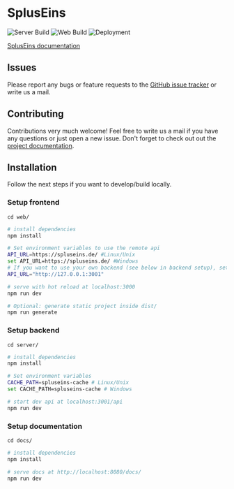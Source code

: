 # SplusEins
![Server Build](https://github.com/SplusEins/SplusEins/workflows/Server%20Build/badge.svg?branch=master)
![Web Build](https://github.com/SplusEins/SplusEins/workflows/Web%20Build/badge.svg?branch=master)
![Deployment](https://github.com/SplusEins/SplusEins/workflows/Deploy/badge.svg?branch=master)

[SplusEins documentation](https://spluseins.de/docs/)

## Issues

Please report any bugs or feature requests to the [GitHub issue tracker](https://github.com/SplusEins/SplusEins/issues) or write us a mail.

## Contributing

Contributions very much welcome! Feel free to write us a mail if you have any questions or just open a new issue. Don't forget to check out out the [project documentation](https://spluseins.de/docs).

## Installation
Follow the next steps if you want to develop/build locally.

### Setup frontend

`cd web/`

``` bash
# install dependencies
npm install

# Set environment variables to use the remote api
API_URL=https://spluseins.de/ #Linux/Unix
set API_URL=https://spluseins.de/ #Windows
# If you want to use your own backend (see below in backend setup), set this instead:
API_URL="http://127.0.0.1:3001"

# serve with hot reload at localhost:3000
npm run dev

# Optional: generate static project inside dist/
npm run generate
```

### Setup backend

`cd server/`

```bash
# install dependencies
npm install

# Set environment variables
CACHE_PATH=spluseins-cache # Linux/Unix
set CACHE_PATH=spluseins-cache # Windows

# start dev api at localhost:3001/api
npm run dev
```

### Setup documentation

`cd docs/`

```bash
# install dependencies
npm install

# serve docs at http://localhost:8080/docs/
npm run dev
```